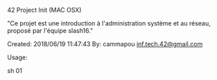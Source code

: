 42 Project Init (MAC OSX)

"Ce projet est une introduction à l'administration système et au réseau, proposé par l'équipe slash16."

Created: 2018/06/19 11:47:43 By: cammapou inf.tech.42@gmail.com

Usage:

sh 01
